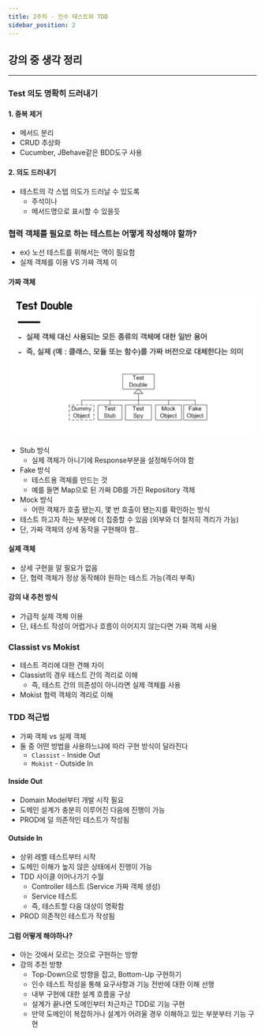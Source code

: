 ```yaml
---
title: 2주차 - 인수 테스트와 TDD
sidebar_position: 2
---
```

## 강의 중 생각 정리
---

### Test 의도 명확히 드러내기
#### 1. 중복 제거
- 메서드 분리
- CRUD 추상화
- Cucumber, JBehave같은 BDD도구 사용


#### 2. 의도 드러내기
- 테스트의 각 스텝 의도가 드러날 수 있도록
  - 주석이나
  - 메서드명으로 표시할 수 있을듯




### 협력 객체를 필요로 하는 테스트는 어떻게 작성해야 할까?
- ex) 노선 테스트를 위해서는 역이 필요함
- 실제 객체를 이용 VS 가짜 객체 이

#### 가짜 객체
![mock.png](img/mock.png)
- Stub 방식
  - 실제 객체가 아니기에 Response부분을 설정해두어야 함
- Fake 방식
  - 테스트용 객체를 만드는 것
  - 예를 들면 Map으로 된 가짜 DB를 가진 Repository 객체
- Mock 방식
  - 어떤 객체가 호출 됐는지, 몇 번 호출이 됐는지를 확인하는 방식
- 테스트 하고자 하는 부분에 더 집중할 수 있음 (외부와 더 철저히 격리가 가능)
- 단, 가짜 객체의 상세 동작을 구현해야 함..

#### 실제 객체
- 상세 구현을 알 필요가 없음
- 단, 협력 객체가 정상 동작해야 원하는 테스트 가능(격리 부족)


#### 강의 내 추천 방식
- 가급적 실제 객체 이용
- 단, 테스트 작성이 어렵거나 흐름이 이어지지 않는다면 가짜 객체 사용

### Classist vs Mokist
- 테스트 격리에 대한 견해 차이
- Classist의 경우 테스트 간의 격리로 이해
  - 즉, 테스트 간의 의존성이 아니라면 실제 객체를 사용
- Mokist 협력 객체의 격리로 이해


### TDD 적근법
- 가짜 객체 vs 실제 객체
- 둘 중 어떤 방법을 사용하느냐에 따라 구현 방식이 달라진다
  - `Classist` - Inside Out
  - `Mokist` - Outside In

#### Inside Out
- Domain Model부터 개발 시작 필요
- 도메인 설계가 충분히 이루어진 다음에 진행이 가능
- PROD에 덜 의존적인 테스트가 작성됨

#### Outside In
- 상위 레벨 테스트부터 시작
- 도메인 이해가 높지 않은 상태에서 진행이 가능
- TDD 사이클 이어나가기 수월
  - Controller 테스트 (Service 가짜 객체 생성)
  - Service 테스트
  - 즉, 테스트할 다음 대상이 명확함
- PROD 의존적인 테스트가 작성됨

#### 그럼 어떻게 해야하나?
- 아는 것에서 모르는 것으로 구현하는 방향
- 강의 추천 방향
  - Top-Down으로 방향을 잡고, Bottom-Up 구현하기
  - 인수 테스트 작성을 통해 요구사항과 기능 전반에 대한 이해 선행
  - 내부 구현에 대한 설계 흐름을 구상
  - 설계가 끝나면 도메인부터 차근차근 TDD로 기능 구현
  - 만약 도메인이 복잡하거나 설계가 어려울 경우 이해하고 있는 부분부터 기능 구현
